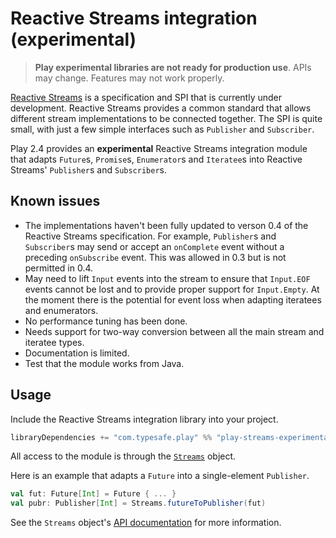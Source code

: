 <!--- Copyright (C) 2009-2014 Typesafe Inc. <http://www.typesafe.com> -->
# Reactive Streams integration (experimental)

> **Play experimental libraries are not ready for production use**. APIs may change. Features may not work properly.

[Reactive Streams](http://www.reactive-streams.org/) is a specification and SPI that is currently under development. Reactive Streams provides a common standard that allows different stream implementations to be connected together. The SPI is quite small, with just a few simple interfaces such as `Publisher` and `Subscriber`.

Play 2.4 provides an **experimental** Reactive Streams integration module that adapts `Future`s, `Promise`s, `Enumerator`s and `Iteratee`s into Reactive Streams' `Publisher`s and `Subscriber`s.

## Known issues

* The implementations haven't been fully updated to verson 0.4 of the Reactive Streams specification. For example, `Publisher`s and `Subscriber`s may send or accept an `onComplete` event without a preceding `onSubscribe` event. This was allowed in 0.3 but is not permitted in 0.4.
* May need to lift `Input` events into the stream to ensure that `Input.EOF` events cannot be lost and to provide proper support for `Input.Empty`. At the moment there is the potential for event loss when adapting iteratees and enumerators.
* No performance tuning has been done.
* Needs support for two-way conversion between all the main stream and iteratee types.
* Documentation is limited.
* Test that the module works from Java.

## Usage

Include the Reactive Streams integration library into your project.

```scala
libraryDependencies += "com.typesafe.play" %% "play-streams-experimental" % "%PLAY_VERSION%"
```

All access to the module is through the [`Streams`](api/scala/index.html#play.play.api.libs.streams.Streams) object.

Here is an example that adapts a `Future` into a single-element `Publisher`.

```scala
val fut: Future[Int] = Future { ... }
val pubr: Publisher[Int] = Streams.futureToPublisher(fut)
```

See the `Streams` object's [API documentation](api/scala/index.html#play.play.api.libs.streams.Streams) for more information.